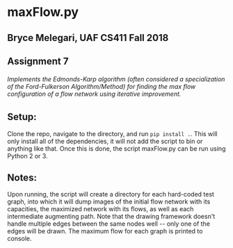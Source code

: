 # maxFlow.py
## Bryce Melegari, UAF CS411 Fall 2018
## Assignment 7

###### Implements the Edmonds-Karp algorithm (often considered a specialization of the Ford-Fulkerson Algorithm/Method) for finding the max flow configuration of a flow network using iterative improvement.

## Setup:
Clone the repo, navigate to the directory, and run `pip install .`. This will only install all of the dependencies, it will not add the script to bin or anything like that. Once this is done, the script maxFlow.py can be run using Python 2 or 3. 

## Notes:
Upon running, the script will create a directory for each hard-coded test graph, into which it will dump images of the initial flow network with its capacities, the maximized network with its flows, as well as each intermediate augmenting path. Note that the drawing framework doesn't handle multiple edges between the same nodes well -- only one of the edges will be drawn. The maximum flow for each graph is printed to console.